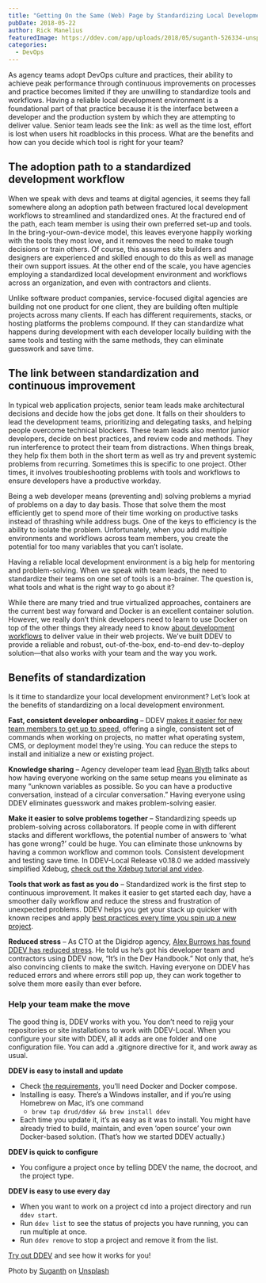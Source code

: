 ```yaml
---
title: "Getting On the Same (Web) Page by Standardizing Local Development"
pubDate: 2018-05-22
author: Rick Manelius
featuredImage: https://ddev.com/app/uploads/2018/05/suganth-526334-unsplash-e1526983031730.jpg
categories:
  - DevOps
---
```


As agency teams adopt DevOps culture and practices, their ability to achieve peak performance through continuous improvements on processes and practice becomes limited if they are unwilling to standardize tools and workflows. Having a reliable local development environment is a foundational part of that practice because it is the interface between a developer and the production system by which they are attempting to deliver value. Senior team leads see the link: as well as the time lost, effort is lost when users hit roadblocks in this process. What are the benefits and how can you decide which tool is right for your team?

## The adoption path to a standardized development workflow

When we speak with devs and teams at digital agencies, it seems they fall somewhere along an adoption path between fractured local development workflows to streamlined and standardized ones. At the fractured end of the path, each team member is using their own preferred set-up and tools. In the bring-your-own-device model, this leaves everyone happily working with the tools they most love, and it removes the need to make tough decisions or train others. Of course, this assumes site builders and designers are experienced and skilled enough to do this as well as manage their own support issues. At the other end of the scale, you have agencies employing a standardized local development environment and workflows across an organization, and even with contractors and clients.

Unlike software product companies, service-focused digital agencies are building not one product for one client, they are building often multiple projects across many clients. If each has different requirements, stacks, or hosting platforms the problems compound. If they can standardize what happens during development with each developer locally building with the same tools and testing with the same methods, they can eliminate guesswork and save time.

## The link between standardization and continuous improvement

In typical web application projects, senior team leads make architectural decisions and decide how the jobs get done. It falls on their shoulders to lead the development teams, prioritizing and delegating tasks, and helping people overcome technical blockers. These team leads also mentor junior developers, decide on best practices, and review code and methods. They run interference to protect their team from distractions. When things break, they help fix them both in the short term as well as try and prevent systemic problems from recurring. Sometimes this is specific to one project. Other times, it involves troubleshooting problems with tools and workflows to ensure developers have a productive workday.

Being a web developer means (preventing and) solving problems a myriad of problems on a day to day basis. Those that solve them the most efficiently get to spend more of their time working on productive tasks instead of thrashing while address bugs. One of the keys to efficiency is the ability to isolate the problem. Unfortunately, when you add multiple environments and workflows across team members, you create the potential for too many variables that you can’t isolate.

Having a reliable local development environment is a big help for mentoring and problem-solving. When we speak with team leads, the need to standardize their teams on one set of tools is a no-brainer. The question is, what tools and what is the right way to go about it?

While there are many tried and true virtualized approaches, containers are the current best way forward and Docker is an excellent container solution. However, we really don’t think developers need to learn to use Docker on top of the other things they already need to know [about development workflows](https://ddev.com/ddev-live/web-development-workflows-simplified/) to deliver value in their web projects. We’ve built DDEV to provide a reliable and robust, out-of-the-box, end-to-end dev-to-deploy solution—that also works with your team and the way you work.

## Benefits of standardization

Is it time to standardize your local development environment? Let’s look at the benefits of standardizing on a local development environment.

**Fast, consistent developer onboarding** – DDEV [makes it easier for new team members to get up to speed](https://ddev.com/ddev-local/reduce-time-onboard-new-developers-ddev/), offering a single, consistent set of commands when working on projects, no matter what operating system, CMS, or deployment model they’re using. You can reduce the steps to install and initialize a new or existing project.

**Knowledge sharing** – Agency developer team lead [Ryan Blyth](https://ddev.com/ddev-local/developer-happiness-the-right-tools-for-the-job/) talks about how having everyone working on the same setup means you eliminate as many “unknown variables as possible. So you can have a productive conversation, instead of a circular conversation.” Having everyone using DDEV eliminates guesswork and makes problem-solving easier.

**Make it easier to solve problems together** – Standardizing speeds up problem-solving across collaborators. If people come in with different stacks and different workflows, the potential number of answers to ‘what has gone wrong?’ could be huge. You can eliminate those unknowns by having a common workflow and common tools. Consistent development and testing save time. In DDEV-Local Release v0.18.0 we added massively simplified Xdebug, [check out the Xdebug tutorial and video](https://ddev.com/ddev-local/ddev-local-release-v0-18-0-easier-xdebug-windows-installer-and-more/).

**Tools that work as fast as you do** – Standardized work is the first step to continuous improvement. It makes it easier to get started each day, have a smoother daily workflow and reduce the stress and frustration of unexpected problems. DDEV helps you get your stack up quicker with known recipes and apply [best practices every time you spin up a new project](https://ddev.com/ddev-local/web-development-best-practices-every-time/).

**Reduced stress** – As CTO at the Digidrop agency, [Alex Burrows has found DDEV has reduced stress](https://ddev.com/ddev-local/ddev-it-does-what-it-says-on-the-tin/). He told us he’s got his developer team and contractors using DDEV now, “It’s in the Dev Handbook.” Not only that, he’s also convincing clients to make the switch. Having everyone on DDEV has reduced errors and where errors still pop up, they can work together to solve them more easily than ever before.

### Help your team make the move

The good thing is, DDEV works with you. You don’t need to rejig your repositories or site installations to work with DDEV-Local. When you configure your site with DDEV, all it adds are one folder and one configuration file. You can add a .gitignore directive for it, and work away as usual.

**DDEV is easy to install and update**

- Check [the requirements](https://ddev.readthedocs.io/en/latest/#system-requirements), you’ll need Docker and Docker compose.
- Installing is easy. There’s a Windows installer, and if you’re using Homebrew on Mac, it’s one command
  - `brew tap drud/ddev && brew install ddev`
- Each time you update it, it’s as easy as it was to install. You might have already tried to build, maintain, and even ‘open source’ your own Docker-based solution. (That’s how we started DDEV actually.)

**DDEV is quick to configure**

- You configure a project once by telling DDEV the name, the docroot, and the project type.

**DDEV is easy to use every day**

- When you want to work on a project cd into a project directory and run `ddev start`.
- Run `ddev list` to see the status of projects you have running, you can run multiple at once.
- Run `ddev remove` to stop a project and remove it from the list.

[Try out DDEV](https://ddev.com/get-started/) and see how it works for you!

Photo by [Suganth](https://unsplash.com/photos/hsYSrqcZ8Ds?utm%5Fsource=unsplash&utm%5Fmedium=referral&utm%5Fcontent=creditCopyText) on [Unsplash](https://unsplash.com/?utm%5Fsource=unsplash&utm%5Fmedium=referral&utm%5Fcontent=creditCopyText)
